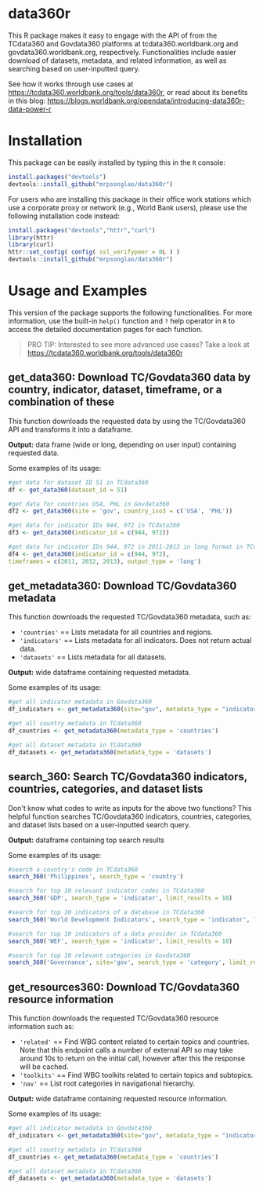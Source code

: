 # data360r
This R package makes it easy to engage with the API of from the TCdata360 and Govdata360 platforms at tcdata360.worldbank.org and govdata360.worldbank.org, respectively. Functionalities include easier download of datasets, metadata, and related information, as well as searching based on user-inputted query.

See how it works through use cases at https://tcdata360.worldbank.org/tools/data360r, or read about its benefits in this blog: https://blogs.worldbank.org/opendata/introducing-data360r-data-power-r

# Installation
This package can be easily installed by typing this in the `R` console:
```r
install.packages("devtools")
devtools::install_github("mrpsonglao/data360r")
```

For users who are installing this package in their office work stations which use a corporate proxy or network (e.g., World Bank users), please use the following installation code instead:
```r
install.packages("devtools","httr","curl")
library(httr)
library(curl)
httr::set_config( config( ssl_verifypeer = 0L ) )
devtools::install_github("mrpsonglao/data360r")
```

# Usage and Examples
This version of the package supports the following functionalities. For more information, use the built-in `help()` function and `?` help operator in `R` to access the detailed documentation pages for each function.

> PRO TIP: Interested to see more advanced use cases? Take a look at https://tcdata360.worldbank.org/tools/data360r

## get_data360: Download TC/Govdata360 data by country, indicator, dataset, timeframe, or a combination of these
This function downloads the requested data by using the TC/Govdata360 API and transforms it into a dataframe.

**Output:** data frame (wide or long, depending on user input) containing requested data.

Some examples of its usage:
```r
#get data for dataset ID 51 in TCdata360
df <- get_data360(dataset_id = 51)

#get data for countries USA, PHL in Govdata360
df2 <- get_data360(site = 'gov', country_iso3 = c('USA', 'PHL'))

#get data for indicator IDs 944, 972 in TCdata360
df3 <- get_data360(indicator_id = c(944, 972))

#get data for indicator IDs 944, 972 in 2011-2013 in long format in TCdata360
df4 <- get_data360(indicator_id = c(944, 972),
timeframes = c(2011, 2012, 2013), output_type = 'long')
```

## get_metadata360: Download TC/Govdata360 metadata
This function downloads the requested TC/Govdata360 metadata, such as:
  - `'countries'` == Lists metadata for all countries and regions.
  - `'indicators'` == Lists metadata for all indicators. Does not return actual data.
  - `'datasets'` == Lists metadata for all datasets.

**Output:** wide  dataframe containing requested metadata.

Some examples of its usage:
```r
#get all indicator metadata in Govdata360
df_indicators <- get_metadata360(site="gov", metadata_type = "indicators")

#get all country metadata in TCdata360
df_countries <- get_metadata360(metadata_type = 'countries')

#get all dataset metadata in TCdata360
df_datasets <- get_metadata360(metadata_type = 'datasets')
```

## search_360: Search TC/Govdata360 indicators, countries, categories, and dataset lists
Don't know what codes to write as inputs for the above two functions? This helpful function searches TC/Govdata360 indicators, countries, categories, and dataset lists based on a user-inputted search query.

**Output:** dataframe containing top search results

Some examples of its usage:
```r
#search a country's code in TCdata360
search_360('Philippines', search_type = 'country')

#search for top 10 relevant indicator codes in TCdata360
search_360('GDP', search_type = 'indicator', limit_results = 10)

#search for top 10 indicators of a database in TCdata360
search_360('World Development Indicators', search_type = 'indicator', limit_results = 10)

#search for top 10 indicators of a data provider in TCdata360
search_360('WEF', search_type = 'indicator', limit_results = 10)

#search for top 10 relevant categories in Govdata360
search_360('Governance', site='gov', search_type = 'category', limit_results = 10)
```

## get_resources360: Download TC/Govdata360 resource information
This function downloads the requested TC/Govdata360 resource information such as:
  - `'related'` == Find WBG content related to certain topics and countries. Note that this endpoint calls a number of external API so may take around 10s to return on the initial call, however after this the response will be cached.
  - `'toolkits'` == Find WBG toolkits related to certain topics and subtopics.
  - `'nav'` == List root categories in navigational hierarchy.

**Output:** wide dataframe containing requested resource information.

Some examples of its usage:
```r
#get all indicator metadata in Govdata360
df_indicators <- get_metadata360(site="gov", metadata_type = "indicators")

#get all country metadata in TCdata360
df_countries <- get_metadata360(metadata_type = 'countries')

#get all dataset metadata in TCdata360
df_datasets <- get_metadata360(metadata_type = 'datasets')
```
